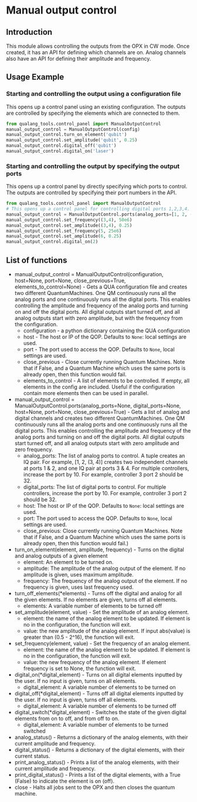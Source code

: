 # Manual output control

## Introduction

This module allows controlling the outputs from the OPX in CW mode. Once created, it has an API for defining which channels are on. Analog channels also have an API for defining their amplitude and frequency.

## Usage Example

### Starting and controlling the output using a configuration file
This opens up a control panel using an existing configuration. The outputs are controlled by specifying the elements which are connected to them.
```python
from qualang_tools.control_panel import ManualOutputControl
manual_output_control = ManualOutputControl(config)
manual_output_control.turn_on_element('qubit')
manual_output_control.set_amplitude('qubit', 0.25)
manual_output_control.digital_off('qubit')
manual_output_control.digital_on('laser')
```

### Starting and controlling the output by specifying the output ports
This opens up a control panel by directly specifying which ports to control.
The outputs are controlled by specifying their port numbers in the API.
```python
from qualang_tools.control_panel import ManualOutputControl
# This opens up a control panel for controlling digital ports 1,2,3,4. Analog port 1,2,5 are controlled as single analog outputs and (3,4) as an IQ pair.
manual_output_control = ManualOutputControl.ports(analog_ports=[1, 2, (3,4), 5], digital_ports=[1, 2, 3, 4])
manual_output_control.set_frequency((3,4), 50e6)
manual_output_control.set_amplitude((3,4), 0.25)
manual_output_control.set_frequency(5, 25e6)
manual_output_control.set_amplitude(6, 0.25)
manual_output_control.digital_on(2)
```

## List of functions

* manual_output_control = ManualOutputControl(configuration, host=None, port=None, close_previous=True, elements_to_control=None) - 
        Gets a QUA configuration file and creates two different QuantumMachines. One QM continuously runs all the
        analog ports and one continuously runs all the digital ports. This enables controlling the amplitude and
        frequency of the analog ports and turning on and off the digital ports.
        All digital outputs start turned off, and all analog outputs start with zero amplitude, but with the frequency
        from the configuration. 
    * configuration - a python dictionary containing the QUA configuration
    * host - The host or IP of the QOP. Defaults to `None`: local settings are used.
    * port - The port used to access the QOP. Defaults to `None`, local settings are used.
    * close_previous -  Close currently running Quantum Machines. Note that if False, and a Quantum Machine which uses the same ports is already open, then this function would fail.
    * elements_to_control - A list of elements to be controlled. If empty, all elements in the config are included. Useful if the configuration contain more elements then can be used in parallel.
* manual_output_control = ManualOutputControl.ports(analog_ports=None, digital_ports=None, host=None, port=None, close_previous=True) -
        Gets a list of analog and digital channels and creates two different QuantumMachines. One QM continuously runs
        all the analog ports and one continuously runs all the digital ports. This enables controlling the amplitude and
        frequency of the analog ports and turning on and off the digital ports.
        All digital outputs start turned off, and all analog outputs start with zero amplitude and zero frequency.
    * analog_ports: The list of analog ports to control. A tuple creates an IQ pair.
     For example, [1, 2, (3, 4)] creates two independent channels at ports 1 & 2, and one IQ pair at ports 3 & 4.
     For multiple controllers, increase the port by 10. For example, controller 3 port 2 should be 32.
    * digital_ports: The list of digital ports to control.
     For multiple controllers, increase the port by 10. For example, controller 3 port 2 should be 32.
    * host: The host or IP of the QOP. Defaults to `None`: local settings are used.
    * port: The port used to access the QOP. Defaults to `None`, local settings are used.
    * close_previous: Close currently running Quantum Machines. Note that if False, and a Quantum Machine
                             which uses the same ports is already open, then this function would fail.)
* turn_on_element(element, amplitude, frequency) - Turns on the digital and analog outputs of a given element
    * element: An element to be turned on.
    * amplitude: The amplitude of the analog output of the element. If no amplitude is given, uses maximum amplitude.
    * frequency: The frequency of the analog output of the element.  If no frequency is given, uses last frequency used.
* turn_off_elements(*elements) - Turns off the digital and analog for all the given elements. If no elements are given, turns off all elements.
    * elements: A variable number of elements to be turned off
* set_amplitude(element, value) - Set the amplitude of an analog element.
    * element: the name of the analog element to be updated. If element is no in the configuration, the function will exit.
    * value: the new amplitude of the analog element. If input abs(value) is greater than (0.5 - 2^16), the function will exit.
* set_frequency(element, value) - Set the frequency of an analog element.
    * element: the name of the analog element to be updated. If element is no in the configuration, the function will exit.
    * value: the new frequency of the analog element. If element frequency is set to None, the function will exit.
* digital_on(*digital_element) - Turns on all digital elements inputted by the user. If no input is given, turns on all elements.
    * digital_element: A variable number of elements to be turned on
* digital_off(*digital_element) - Turns off all digital elements inputted by the user. If no input is given, turns off all elements.
    * digital_element: A variable number of elements to be turned off
* digital_switch(*digital_element) - Switches the state of the given digital elements from on to off, and from off to on.
    * digital_element: A variable number of elements to be turned switched
* analog_status() - Returns a dictionary of the analog elements, with their current amplitude and frequency.
* digital_status() - Returns a dictionary of the digital elements, with their current status.
* print_analog_status() - Prints a list of the analog elements, with their current amplitude and frequency.
* print_digital_status()  - Prints a list of the digital elements, with a True (False) to indicate the element is on (off).
* close - Halts all jobs sent to the OPX and then closes the quantum machine.
